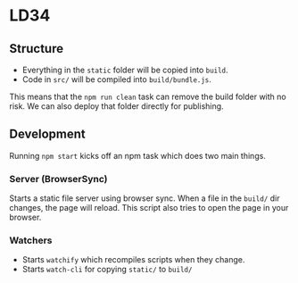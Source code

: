 # LD34

## Structure
* Everything in the `static` folder will be copied into `build`.
* Code in `src/` will be compiled into `build/bundle.js`.

This means that the `npm run clean` task can remove the build folder with no risk. We can also deploy that folder directly for publishing.

## Development
Running `npm start` kicks off an npm task which does two main things.

### Server (BrowserSync)
Starts a static file server using browser sync. When a file in the `build/` dir changes, the page will reload. This script also tries to open the page in your browser.

### Watchers
* Starts `watchify` which recompiles scripts when they change.
* Starts `watch-cli` for copying `static/` to `build/`

